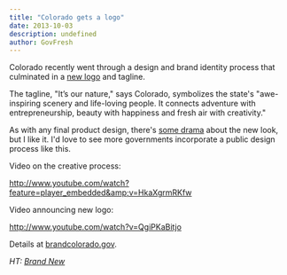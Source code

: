 ```yaml
---
title: "Colorado gets a logo"
date: 2013-10-03
description: undefined
author: GovFresh
---
```


Colorado recently went through a design and brand identity process that culminated in a <a href="http://www.brandcolorado.gov/use-the-brand">new logo</a> and tagline. 

The tagline, "It’s our nature," says Colorado, symbolizes the state's "awe-inspiring scenery and life-loving people. It connects adventure with entrepreneurship, beauty with happiness and fresh air with creativity."

As with any final product design, there's <a href="http://www.fastcodesign.com/3017119/rocky-start-colorado-adopts-a-new-state-logo-with-a-few-bumps">some drama</a> about the new look, but I like it. I'd love to see more governments incorporate a public design process like this.

Video on the creative process:

http://www.youtube.com/watch?feature=player_embedded&amp;v=HkaXgrmRKfw

Video announcing new logo:

http://www.youtube.com/watch?v=QgiPKaBitjo

Details at <a href="http://brandcolorado.gov">brandcolorado.gov</a>.

<em>HT: <a href="http://www.underconsideration.com/brandnew/archives/new_logo_for_the_state_of_colorado_by_evan_hecox.php">Brand New</a></em>
